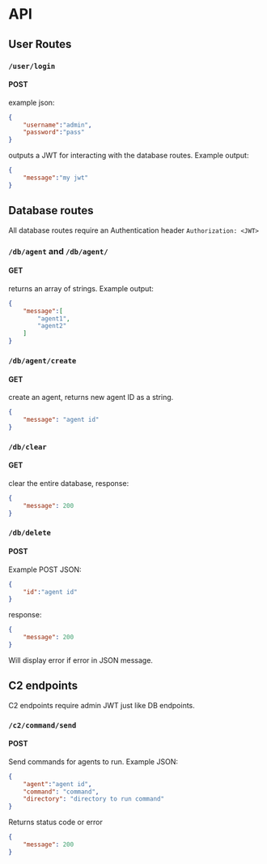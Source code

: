 # API

## User Routes

### `/user/login`
#### POST
example json:
```json
{
    "username":"admin",
    "password":"pass"
}
```
outputs a JWT for interacting with the database routes. Example output:
```json
{
    "message":"my jwt"
}
```

## Database routes
All database routes require an Authentication header `Authorization: <JWT>`

### `/db/agent` and `/db/agent/`
#### GET
returns an array of strings. Example output:
```json
{
    "message":[
        "agent1",
        "agent2"
    ]
}
```
### `/db/agent/create`
#### GET
create an agent, returns new agent ID as a string.
```json
{
    "message": "agent id"
}
```

### `/db/clear`
#### GET
clear the entire database, response:
```json
{
    "message": 200
}
```

### `/db/delete`
#### POST
Example POST JSON:
```json
{
    "id":"agent id"
}
```
response:
```json
{
    "message": 200
}
```
Will display error if error in JSON message.


## C2 endpoints
C2 endpoints require admin JWT just like DB endpoints.

### `/c2/command/send`
#### POST
Send commands for agents to run. Example JSON:
```JSON
{
    "agent":"agent id",
    "command": "command",
    "directory": "directory to run command"
}
```
Returns status code or error
```json
{
    "message": 200
}
```

